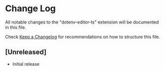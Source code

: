 # Change Log

All notable changes to the "dotenv-editor-ts" extension will be documented in this file.

Check [Keep a Changelog](http://keepachangelog.com/) for recommendations on how to structure this file.

## [Unreleased]

- Initial release